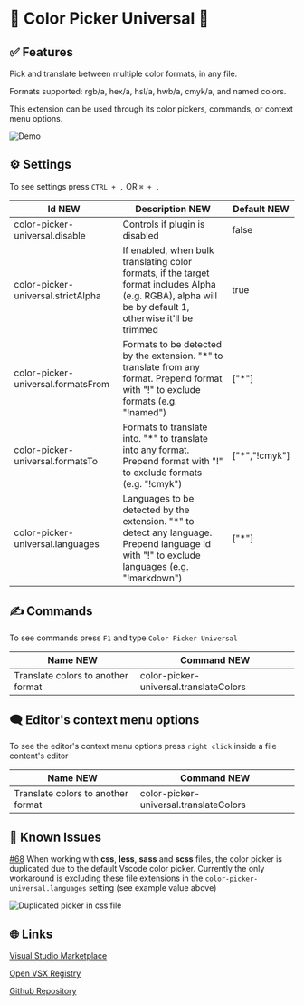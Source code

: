 # 🌌 Color Picker Universal 🌌

## ✅ Features

Pick and translate between multiple color formats, in any file.

Formats supported: rgb/a, hex/a, hsl/a, hwb/a, cmyk/a, and named colors.

This extension can be used through its color pickers, commands, or context menu options.

![Demo](images/demo.gif)

## ⚙ Settings

To see settings press `CTRL + ,` OR `⌘ + ,`

[//]: # "vscode-table-configuration(property:Id NEW|description:Description NEW|default:Default NEW)"

| Id NEW                             | Description NEW                                                                                                                                          | Default NEW    |
| ---------------------------------- | -------------------------------------------------------------------------------------------------------------------------------------------------------- | -------------- |
| color-picker-universal.disable     | Controls if plugin is disabled                                                                                                                           | false          |
| color-picker-universal.strictAlpha | If enabled, when bulk translating color formats, if the target format includes Alpha (e.g. RGBA), alpha will be by default 1, otherwise it'll be trimmed | true           |
| color-picker-universal.formatsFrom | Formats to be detected by the extension. "\*" to translate from any format. Prepend format with "!" to exclude formats (e.g. "!named")                   | ["\*"]         |
| color-picker-universal.formatsTo   | Formats to translate into. "\*" to translate into any format. Prepend format with "!" to exclude formats (e.g. "!cmyk")                                  | ["\*","!cmyk"] |
| color-picker-universal.languages   | Languages to be detected by the extension. "\*" to detect any language. Prepend language id with "!" to exclude languages (e.g. "!markdown")             | ["\*"]         |

## ✍ Commands

To see commands press `F1` and type `Color Picker Universal`

[//]: # "vscode-table-commands(title:Name NEW|command:Command NEW)"

| Name NEW                           | Command NEW                            |
| ---------------------------------- | -------------------------------------- |
| Translate colors to another format | color-picker-universal.translateColors |

## 🗨 Editor's context menu options

To see the editor's context menu options press `right click` inside a file content's editor

[//]: # "vscode-table-menus(title:Name NEW|command:Command NEW)"

| Name NEW                           | Command NEW                            |
| ---------------------------------- | -------------------------------------- |
| Translate colors to another format | color-picker-universal.translateColors |

## 🐞 Known Issues

[#68](https://github.com/jeronimoek/color-picker-universal/issues/68) When working with **css**, **less**, **sass** and **scss** files, the color picker is duplicated due to the default Vscode color picker. Currently the only workaround is excluding these file extensions in the `color-picker-universal.languages` setting (see example value above)

![Duplicated picker in css file](images/css-duplication.png)

## 🌐 Links

[Visual Studio Marketplace](https://marketplace.visualstudio.com/items?itemName=JeronimoEkerdt.color-picker-universal)

[Open VSX Registry](https://open-vsx.org/extension/JeronimoEkerdt/color-picker-universal)

[Github Repository](https://github.com/jeronimoek/color-picker-universal)
